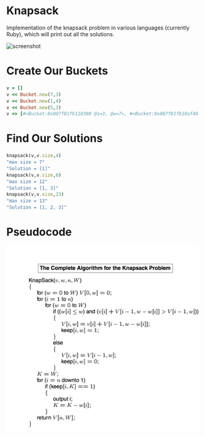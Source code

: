 Knapsack
========

Implementation of the knapsack problem in various languages (currently Ruby), which will print out all the solutions.

![screenshot](http://image.made-in-china.com/4f0j00NvPaQEmnbpcW/Knapsack.jpg)

Create Our Buckets
==================

```Ruby
v = []  
v << Bucket.new(7,3) 
v << Bucket.new(1,4) 
v << Bucket.new(5,3)
v => [#<Bucket:0x007f81fb110380 @s=3, @w=7>, #<Bucket:0x007f81fb10af48 @s=4, @w=1>, #<Bucket:0x007f81fb1054d0 @s=3, @w=5>]
```

Find Our Solutions
==================
```Ruby
knapsack(v,v.size,4)
"max size = 7"
"Solution = [1]"
knapsack(v,v.size,6)
"max size = 12"
"Solution = [1, 3]"
knapsack(v,v.size,23)
"max size = 13"
"Solution = [1, 2, 3]"
```
Pseudocode
==================
![screenshot](https://github.com/ppone/knapsack/raw/master/knapsack.png)
